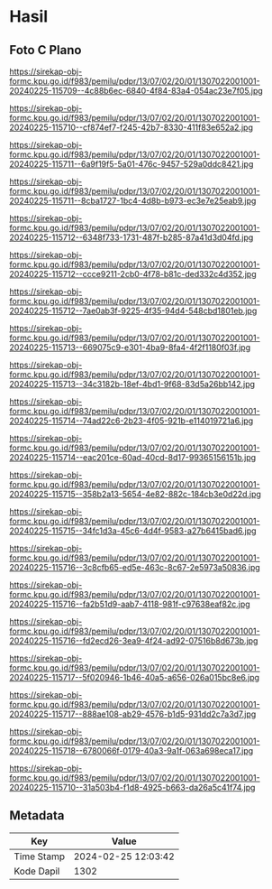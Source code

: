 # Hasil

## Foto C Plano

https://sirekap-obj-formc.kpu.go.id/f983/pemilu/pdpr/13/07/02/20/01/1307022001001-20240225-115709--4c88b6ec-6840-4f84-83a4-054ac23e7f05.jpg

https://sirekap-obj-formc.kpu.go.id/f983/pemilu/pdpr/13/07/02/20/01/1307022001001-20240225-115710--cf874ef7-f245-42b7-8330-411f83e652a2.jpg

https://sirekap-obj-formc.kpu.go.id/f983/pemilu/pdpr/13/07/02/20/01/1307022001001-20240225-115711--6a9f19f5-5a01-476c-9457-529a0ddc8421.jpg

https://sirekap-obj-formc.kpu.go.id/f983/pemilu/pdpr/13/07/02/20/01/1307022001001-20240225-115711--8cba1727-1bc4-4d8b-b973-ec3e7e25eab9.jpg

https://sirekap-obj-formc.kpu.go.id/f983/pemilu/pdpr/13/07/02/20/01/1307022001001-20240225-115712--6348f733-1731-487f-b285-87a41d3d04fd.jpg

https://sirekap-obj-formc.kpu.go.id/f983/pemilu/pdpr/13/07/02/20/01/1307022001001-20240225-115712--ccce9211-2cb0-4f78-b81c-ded332c4d352.jpg

https://sirekap-obj-formc.kpu.go.id/f983/pemilu/pdpr/13/07/02/20/01/1307022001001-20240225-115712--7ae0ab3f-9225-4f35-94d4-548cbd1801eb.jpg

https://sirekap-obj-formc.kpu.go.id/f983/pemilu/pdpr/13/07/02/20/01/1307022001001-20240225-115713--669075c9-e301-4ba9-8fa4-4f2f1180f03f.jpg

https://sirekap-obj-formc.kpu.go.id/f983/pemilu/pdpr/13/07/02/20/01/1307022001001-20240225-115713--34c3182b-18ef-4bd1-9f68-83d5a26bb142.jpg

https://sirekap-obj-formc.kpu.go.id/f983/pemilu/pdpr/13/07/02/20/01/1307022001001-20240225-115714--74ad22c6-2b23-4f05-921b-e114019721a6.jpg

https://sirekap-obj-formc.kpu.go.id/f983/pemilu/pdpr/13/07/02/20/01/1307022001001-20240225-115714--eac201ce-60ad-40cd-8d17-99365156151b.jpg

https://sirekap-obj-formc.kpu.go.id/f983/pemilu/pdpr/13/07/02/20/01/1307022001001-20240225-115715--358b2a13-5654-4e82-882c-184cb3e0d22d.jpg

https://sirekap-obj-formc.kpu.go.id/f983/pemilu/pdpr/13/07/02/20/01/1307022001001-20240225-115715--34fc1d3a-45c6-4d4f-9583-a27b6415bad6.jpg

https://sirekap-obj-formc.kpu.go.id/f983/pemilu/pdpr/13/07/02/20/01/1307022001001-20240225-115716--3c8cfb65-ed5e-463c-8c67-2e5973a50836.jpg

https://sirekap-obj-formc.kpu.go.id/f983/pemilu/pdpr/13/07/02/20/01/1307022001001-20240225-115716--fa2b51d9-aab7-4118-981f-c97638eaf82c.jpg

https://sirekap-obj-formc.kpu.go.id/f983/pemilu/pdpr/13/07/02/20/01/1307022001001-20240225-115716--fd2ecd26-3ea9-4f24-ad92-07516b8d673b.jpg

https://sirekap-obj-formc.kpu.go.id/f983/pemilu/pdpr/13/07/02/20/01/1307022001001-20240225-115717--5f020946-1b46-40a5-a656-026a015bc8e6.jpg

https://sirekap-obj-formc.kpu.go.id/f983/pemilu/pdpr/13/07/02/20/01/1307022001001-20240225-115717--888ae108-ab29-4576-b1d5-931dd2c7a3d7.jpg

https://sirekap-obj-formc.kpu.go.id/f983/pemilu/pdpr/13/07/02/20/01/1307022001001-20240225-115718--6780066f-0179-40a3-9a1f-063a698eca17.jpg

https://sirekap-obj-formc.kpu.go.id/f983/pemilu/pdpr/13/07/02/20/01/1307022001001-20240225-115710--31a503b4-f1d8-4925-b663-da26a5c41f74.jpg


## Metadata

| Key        | Value               |
| ---------- | ------------------- |
| Time Stamp | 2024-02-25 12:03:42 |
| Kode Dapil | 1302                |



